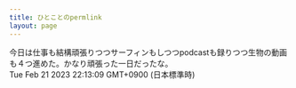 ```yaml
---
title: ひとことのpermlink
layout: page
---
```

<div class="box" dt="1676985189382">
  今日は仕事も結構頑張りつつサーフィンもしつつpodcastも録りつつ生物の動画も４つ進めた。かなり頑張った一日だったな。
  <div class="content is-small">Tue Feb 21 2023 22:13:09 GMT+0900 (日本標準時)</div>
</div>